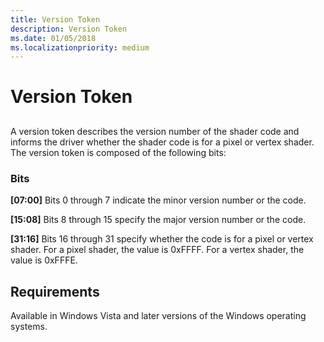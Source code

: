 ```yaml
---
title: Version Token
description: Version Token
ms.date: 01/05/2018
ms.localizationpriority: medium
---
```


# Version Token


## <span id="ddk_version_token_gg"></span><span id="DDK_VERSION_TOKEN_GG"></span>


A version token describes the version number of the shader code and informs the driver whether the shader code is for a pixel or vertex shader. The version token is composed of the following bits:

### <span id="bits"></span><span id="BITS"></span>Bits

<span id="_07_00_"></span>**\[07:00\]**
Bits 0 through 7 indicate the minor version number or the code.

<span id="_15_08_"></span>**\[15:08\]**
Bits 8 through 15 specify the major version number or the code.

<span id="_31_16_"></span>**\[31:16\]**
Bits 16 through 31 specify whether the code is for a pixel or vertex shader.
For a pixel shader, the value is 0xFFFF.
For a vertex shader, the value is 0xFFFE.
## <span id="Requirements"></span><span id="requirements"></span><span id="REQUIREMENTS"></span>Requirements


Available in Windows Vista and later versions of the Windows operating systems.

 

 





